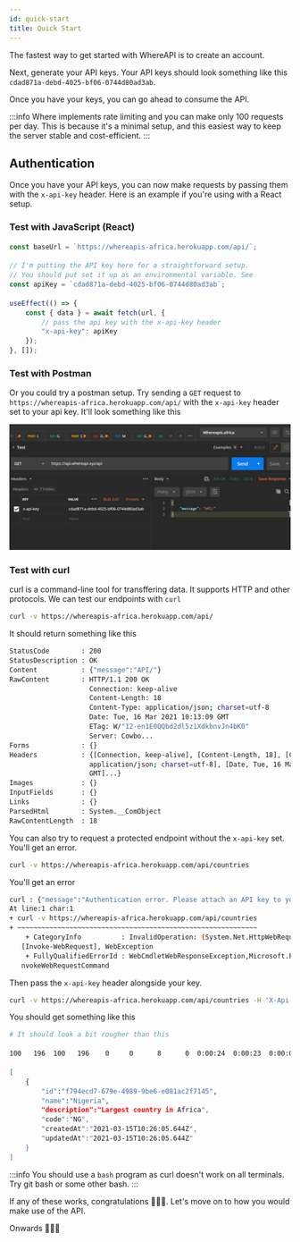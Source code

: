 ```yaml
---
id: quick-start
title: Quick Start
---
```


The fastest way to get started with WhereAPI is to create an account.

Next, generate your API keys. Your API keys should look something like this `cdad871a-debd-4025-bf06-0744d80ad3ab`.

Once you have your keys, you can go ahead to consume the API.

:::info
Where implements rate limiting and you can make only 100 requests per day. This is because it's a minimal setup, and this easiest way to keep the server stable and cost-efficient.
:::

## Authentication

Once you have your API keys, you can now make requests by passing them with the `x-api-key` header. Here is an example if you're using with a React setup.

### Test with JavaScript (React)

```js
const baseUrl = `https://whereapis-africa.herokuapp.com/api/`;

// I'm putting the API key here for a straightforward setup.
// You should put set it up as an environmental variable. See
const apiKey = `cdad871a-debd-4025-bf06-0744d80ad3ab`;

useEffect(() => {
    const { data } = await fetch(url, {
        // pass the api key with the x-api-key header
        "x-api-key": apiKey
    });
}, []);
```

### Test with Postman

Or you could try a postman setup. Try sending a `GET` request to `https://whereapis-africa.herokuapp.com/api/` with the `x-api-key` header set to your api key. It'll look something like this

![Screenshot of Postman](./../static/img/screenshot-postman.png)

### Test with curl

curl is a command-line tool for transffering data. It supports HTTP and other protocols. We can test our endpoints with `curl`

```bash
curl -v https://whereapis-africa.herokuapp.com/api/
```

It should return something like this

```bash
StatusCode        : 200
StatusDescription : OK
Content           : {"message":"API/"}
RawContent        : HTTP/1.1 200 OK
                    Connection: keep-alive
                    Content-Length: 18
                    Content-Type: application/json; charset=utf-8
                    Date: Tue, 16 Mar 2021 10:13:09 GMT
                    ETag: W/"12-en1E0QQbd2dl5z1XdkbnvJn4bK0"
                    Server: Cowbo...
Forms             : {}
Headers           : {[Connection, keep-alive], [Content-Length, 18], [Content-Type,
                    application/json; charset=utf-8], [Date, Tue, 16 Mar 2021 10:13:09
                    GMT]...}
Images            : {}
InputFields       : {}
Links             : {}
ParsedHtml        : System.__ComObject
RawContentLength  : 18

```

You can also try to request a protected endpoint without the `x-api-key` set. You'll get an error.

```bash
curl -v https://whereapis-africa.herokuapp.com/api/countries
```

You'll get an error

```bash
curl : {"message":"Authentication error. Please attach an API key to your requests"}
At line:1 char:1
+ curl -v https://whereapis-africa.herokuapp.com/api/countries
+ ~~~~~~~~~~~~~~~~~~~~~~~~~~~~~~~~~~~~~~~~~~~~~~~~~~~~~~~~~~~~
    + CategoryInfo          : InvalidOperation: (System.Net.HttpWebRequest:HttpWebRequest)
   [Invoke-WebRequest], WebException
    + FullyQualifiedErrorId : WebCmdletWebResponseException,Microsoft.PowerShell.Commands.I
   nvokeWebRequestCommand
```

Then pass the `x-api-key` header alongside your key.

```bash
curl -v https://whereapis-africa.herokuapp.com/api/countries -H 'X-Api-Key:cdad871a-debd-4025-bf06-0744d80ad3ab'
```

You should get something like this

```bash
# It should look a bit rougher than this

100   196  100   196    0     0      8      0  0:00:24  0:00:23  0:00:01    42

[
    {
        "id":"f794ecd7-679e-4989-9be6-e081ac2f7145",
        "name":"Nigeria",
        "description":"Largest country in Africa",
        "code":"NG",
        "createdAt":"2021-03-15T10:26:05.644Z",
        "updatedAt":"2021-03-15T10:26:05.644Z"
    }
]
```

:::info
You should use a `bash` program as curl doesn't work on all terminals. Try git bash or some other bash.
:::

If any of these works, congratulations 🎉🎉🎉. Let's move on to how you would make use of the API.

Onwards 🤺🤺🤺
